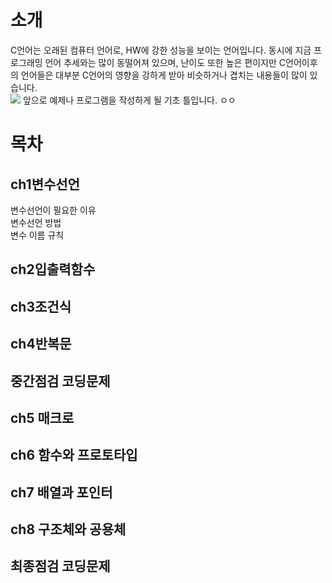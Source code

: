  # 소개
 C언어는 오래된 컴퓨터 언어로, HW에 강한 성능을 보이는 언어입니다.
 동시에 지금 프로그래밍 언어 추세와는 많이 동떨어져 있으며, 난이도 또한 높은 편이지만 C언어이후의 언어들은 대부분
 C언어의 영향을 강하게 받아 비슷하거나 겹치는 내용들이 많이 있습니다.
 <br/>
 <image src =https://github.com/kuj0210/Language/blob/master/C/img/1-0.png/>
 앞으로 예제나 프로그램을 작성하게 될 기초 틀입니다.
 <span>
 ㅇㅇ
 <span/>
 # 목차
 ## ch1변수선언
 변수선언이 필요한 이유<br/>
 변수선언 방법<br/>
 변수 이름 규칙<br/>
 
 ## ch2입출력함수
 ## ch3조건식
 ## ch4반복문
 ## 중간점검 코딩문제
 ## ch5 매크로
 ## ch6 함수와 프로토타입
 ## ch7 배열과 포인터
 ## ch8 구조체와 공용체
 ## 최종점검 코딩문제
